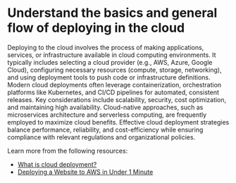 # Understand the basics and general flow of deploying in the cloud

Deploying to the cloud involves the process of making applications, services, or infrastructure available in cloud computing environments. It typically includes selecting a cloud provider (e.g., AWS, Azure, Google Cloud), configuring necessary resources (compute, storage, networking), and using deployment tools to push code or infrastructure definitions. Modern cloud deployments often leverage containerization, orchestration platforms like Kubernetes, and CI/CD pipelines for automated, consistent releases. Key considerations include scalability, security, cost optimization, and maintaining high availability. Cloud-native approaches, such as microservices architecture and serverless computing, are frequently employed to maximize cloud benefits. Effective cloud deployment strategies balance performance, reliability, and cost-efficiency while ensuring compliance with relevant regulations and organizational policies.

Learn more from the following resources:

- [What is cloud deployment?](https://www.cognizant.com/us/en/glossary/cloud-deployment)
- [Deploying a Website to AWS in Under 1 Minute](https://www.youtube.com/watch?v=goiW0g7A0WE)
